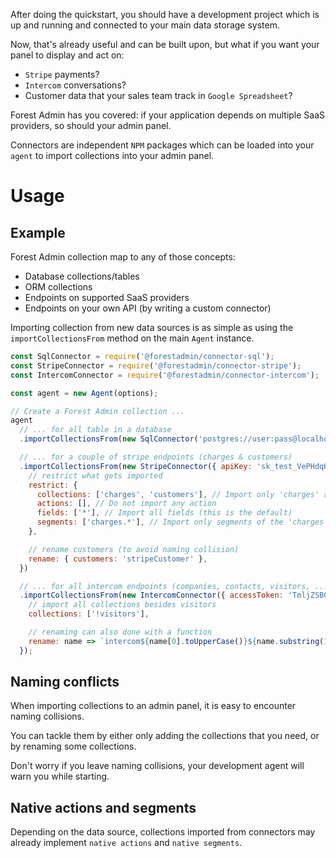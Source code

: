 After doing the quickstart, you should have a development project which is up and running and connected to your main data storage system.

Now, that's already useful and can be built upon, but what if you want your panel to display and act on:

- `Stripe` payments?
- `Intercom` conversations?
- Customer data that your sales team track in `Google Spreadsheet`?

Forest Admin has you covered: if your application depends on multiple SaaS providers, so should your admin panel.

Connectors are independent `NPM` packages which can be loaded into your `agent` to import collections into your admin panel.

# Usage

## Example

Forest Admin collection map to any of those concepts:

- Database collections/tables
- ORM collections
- Endpoints on supported SaaS providers
- Endpoints on your own API (by writing a custom connector)

Importing collection from new data sources is as simple as using the `importCollectionsFrom` method on the main `Agent` instance.

```javascript
const SqlConnector = require('@forestadmin/connector-sql');
const StripeConnector = require('@forestadmin/connector-stripe');
const IntercomConnector = require('@forestadmin/connector-intercom');

const agent = new Agent(options);

// Create a Forest Admin collection ...
agent
  // ... for all table in a database
  .importCollectionsFrom(new SqlConnector('postgres://user:pass@localhost:5432/mySchema'))

  // ... for a couple of stripe endpoints (charges & customers)
  .importCollectionsFrom(new StripeConnector({ apiKey: 'sk_test_VePHdqKTYQjKNInc7u56JBrQ' }), {
    // restrict what gets imported
    restrict: {
      collections: ['charges', 'customers'], // Import only 'charges' and 'customers' collections
      actions: [], // Do not import any action
      fields: ['*'], // Import all fields (this is the default)
      segments: ['charges.*'], // Import only segments of the 'charges' collection
    },

    // rename customers (to avoid naming collision)
    rename: { customers: 'stripeCustomer' },
  })

  // ... for all intercom endpoints (companies, contacts, visitors, ...)
  .importCollectionsFrom(new IntercomConnector({ accessToken: 'TmljZSB0cnkgOik=' }), {
    // import all collections besides visitors
    collections: ['!visitors'],

    // renaming can also done with a function
    rename: name => `intercom${name[0].toUpperCase()}${name.substring(1)}`,
  });
```

## Naming conflicts

When importing collections to an admin panel, it is easy to encounter naming collisions.

You can tackle them by either only adding the collections that you need, or by renaming some collections.

Don't worry if you leave naming collisions, your development agent will warn you while starting.

## Native actions and segments

Depending on the data source, collections imported from connectors may already implement `native actions` and `native segments`.
